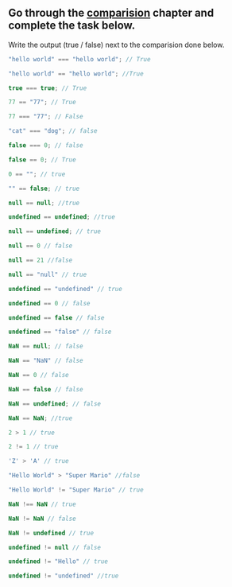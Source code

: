 ## Go through the [comparision](http://javascript.info/comparison) chapter and complete the task below.

Write the output (true / false) next to the comparision done below.
```js
"hello world" === "hello world"; // True

"hello world" == "hello world"; //True 

true === true; // True

77 == "77"; // True

77 === "77"; // False

"cat" === "dog"; // false

false === 0; // false

false == 0; // True

0 == ""; // true

"" == false; // true

null == null; //true

undefined == undefined; //true

null == undefined; // true

null == 0 // false

null == 21 //false

null == "null" // true

undefined == "undefined" // true

undefined == 0 // false

undefined == false // false

undefined == "false" // false

NaN == null; // false

NaN == "NaN" // false

NaN == 0 // false

NaN == false // false

NaN == undefined; // false

NaN == NaN; //true 

2 > 1 // true

2 != 1 // true

'Z' > 'A' // true

"Hello World" > "Super Mario" //false

"Hello World" != "Super Mario" // true

NaN !== NaN // true

NaN != NaN // false

NaN != undefined // true

undefined != null // false

undefined != "Hello" // true

undefined != "undefined" //true

```